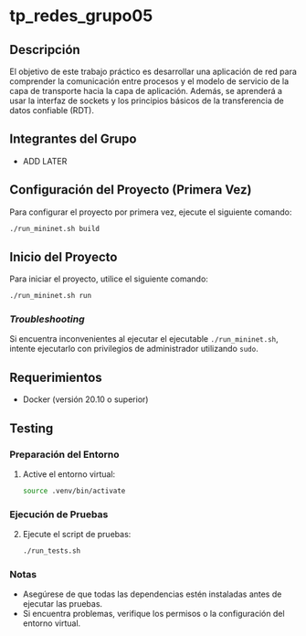 # tp_redes_grupo05

## Descripción
El objetivo de este trabajo práctico es desarrollar una aplicación de red para comprender la comunicación entre procesos y el modelo de servicio de la capa de transporte hacia la capa de aplicación. Además, se aprenderá a usar la interfaz de sockets y los principios básicos de la transferencia de datos confiable (RDT).

## Integrantes del Grupo

- ADD LATER

## Configuración del Proyecto (Primera Vez)

Para configurar el proyecto por primera vez, ejecute el siguiente comando:
```bash
./run_mininet.sh build
```
## Inicio del Proyecto

Para iniciar el proyecto, utilice el siguiente comando:
```bash
./run_mininet.sh run
```


### _Troubleshooting_
Si encuentra inconvenientes al ejecutar el ejecutable `./run_mininet.sh`, intente ejecutarlo con privilegios de administrador utilizando `sudo`.

## Requerimientos
- Docker (versión 20.10 o superior)

## Testing

### Preparación del Entorno
1. Active el entorno virtual:
    ```bash
    source .venv/bin/activate
    ```

### Ejecución de Pruebas
2. Ejecute el script de pruebas:
    ```bash
    ./run_tests.sh
    ```

### Notas
- Asegúrese de que todas las dependencias estén instaladas antes de ejecutar las pruebas.
- Si encuentra problemas, verifique los permisos o la configuración del entorno virtual.
